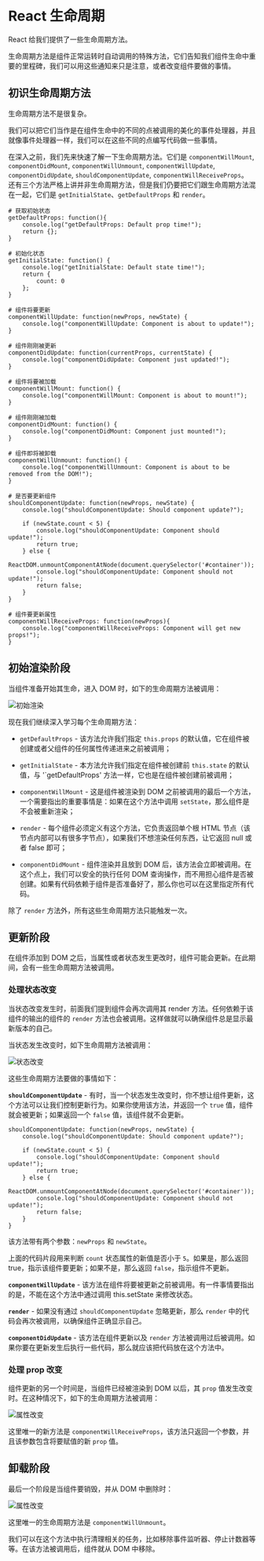 # React 生命周期

React 给我们提供了一些生命周期方法。

生命周期方法是组件正常运转时自动调用的特殊方法，它们告知我们组件生命中重要的里程碑，我们可以用这些通知来只是注意，或者改变组件要做的事情。


## 初识生命周期方法
生命周期方法不是很复杂。

我们可以把它们当作是在组件生命中的不同的点被调用的美化的事件处理器，并且就像事件处理器一样，我们可以在这些不同的点编写代码做一些事情。

在深入之前，我们先来快速了解一下生命周期方法。它们是 `componentWillMount`, `componentDidMount`, `componentWillUnmount`, `componentWillUpdate`, `componentDidUpdate`, `shouldComponentUpdate`, `componentWillReceiveProps`。 还有三个方法严格上讲并非生命周期方法，但是我们仍要把它们跟生命周期方法混在一起，它们是 `getInitialState`、`getDefaultProps` 和 `render`。

```
# 获取初始状态
getDefaultProps: function(){
    console.log("getDefaultProps: Default prop time!");
    return {};
}

# 初始化状态
getInitialState: function() {
    console.log("getInitialState: Default state time!");
    return {
        count: 0
    };
}

# 组件将要更新
componentWillUpdate: function(newProps, newState) {
    console.log("componentWillUpdate: Component is about to update!");
}

# 组件刚刚被更新
componentDidUpdate: function(currentProps, currentState) {
    console.log("componentDidUpdate: Component just updated!");
}

# 组件将要被加载
componentWillMount: function() {
    console.log("componentWillMount: Component is about to mount!");
}

# 组件刚刚被加载
componentDidMount: function() {
    console.log("componentDidMount: Component just mounted!");
}

# 组件即将被卸载
componentWillUnmount: function() {
    console.log("componentWillUnmount: Component is about to be removed from the DOM!");
}

# 是否要更新组件
shouldComponentUpdate: function(newProps, newState) {
    console.log("shouldComponentUpdate: Should component update?");

    if (newState.count < 5) {
        console.log("shouldComponentUpdate: Component should update!");
        return true;
    } else {
        ReactDOM.unmountComponentAtNode(document.querySelector('#container'));
        console.log("shouldComponentUpdate: Component should not update!");
        return false;
    }
}

# 组件要更新属性
componentWillReceiveProps: function(newProps){
    console.log("componentWillReceiveProps: Component will get new props!");
}
```


## 初始渲染阶段
当组件准备开始其生命，进入 DOM 时，如下的生命周期方法被调用：

![初始渲染](./render.png)

现在我们继续深入学习每个生命周期方法：

* `getDefaultProps` - 该方法允许我们指定 `this.props` 的默认值，它在组件被创建或者父组件的任何属性传递进来之前被调用；

* `getInitialState` - 本方法允许我们指定在组件被创建前 `this.state` 的默认值，与 '`getDefaultProps' 方法一样，它也是在组件被创建前被调用；

* `componentWillMount` - 这是组件被渲染到 DOM 之前被调用的最后一个方法，一个需要指出的重要事情是：如果在这个方法中调用 `setState`，那么组件是不会被重新渲染；

* `render` - 每个组件必须定义有这个方法，它负责返回单个根 HTML 节点（该节点内部可以有很多字节点），如果我们不想渲染任何东西，让它返回 null 或者 false 即可；

* `componentDidMount` - 组件渲染并且放到 DOM 后，该方法会立即被调用。在这个点上，我们可以安全的执行任何 DOM 查询操作，而不用担心组件是否被创建。如果有代码依赖于组件是否准备好了，那么你也可以在这里指定所有代码。

除了 `render` 方法外，所有这些生命周期方法只能触发一次。


## 更新阶段
在组件添加到 DOM 之后，当属性或者状态发生更改时，组件可能会更新。在此期间，会有一些生命周期方法被调用。

### 处理状态改变
当状态改变发生时，前面我们提到组件会再次调用其 render 方法。任何依赖于该组件的输出的组件的 `render` 方法也会被调用。这样做就可以确保组件总是显示最新版本的自己。

当状态发生改变时，如下生命周期方法被调用：

![状态改变](./state-change.png)

这些生命周期方法要做的事情如下：

**`shouldComponentUpdate`** - 有时，当一个状态发生改变时，你不想让组件更新，这个方法可以让我们控制更新行为。如果你使用该方法，并返回一个 `true` 值，组件就会被更新；如果返回一个 `false` 值，该组件就不会更新。

```
shouldComponentUpdate: function(newProps, newState) {
    console.log("shouldComponentUpdate: Should component update?");

    if (newState.count < 5) {
        console.log("shouldComponentUpdate: Component should update!");
        return true;
    } else {
        ReactDOM.unmountComponentAtNode(document.querySelector('#container'));
        console.log("shouldComponentUpdate: Component should not update!");
        return false;
    }
}
```

该方法带有两个参数：`newProps` 和 `newState`。

上面的代码片段用来判断 `count` 状态属性的新值是否小于 `5`。如果是，那么返回 true，指示该组件要更新；如果不是，那么返回 `false`，指示组件不更新。

**`componentWillUpdate`** - 该方法在组件将要被更新之前被调用。有一件事情要指出的是，不能在这个方法中通过调用 this.setState 来修改状态。

**`render`** - 如果没有通过 `shouldComponentUpdate` 忽略更新，那么 `render` 中的代码会再次被调用，以确保组件正确显示自己。

**`componentDidUpdate`** - 该方法在组件更新以及 `render` 方法被调用过后被调用。如果你要在更新发生后执行一些代码，那么就应该把代码放在这个方法中。


### 处理 prop 改变
组件更新的另一个时间是，当组件已经被渲染到 DOM 以后，其 `prop` 值发生改变时。在这种情况下，如下的生命周期方法被调用：

![属性改变](./props-change.png)

这里唯一的新方法是 `componentWillReceiveProps`，该方法只返回一个参数，并且该参数包含将要赋值的新 `prop` 值。


## 卸载阶段
最后一个阶段是当组件要销毁，并从 DOM 中删除时：

![属性改变](./unmount.png)

这里唯一的生命周期方法是 `componentWillUnmount`。

我们可以在这个方法中执行清理相关的任务，比如移除事件监听器、停止计数器等等。在该方法被调用后，组件就从 DOM 中移除。